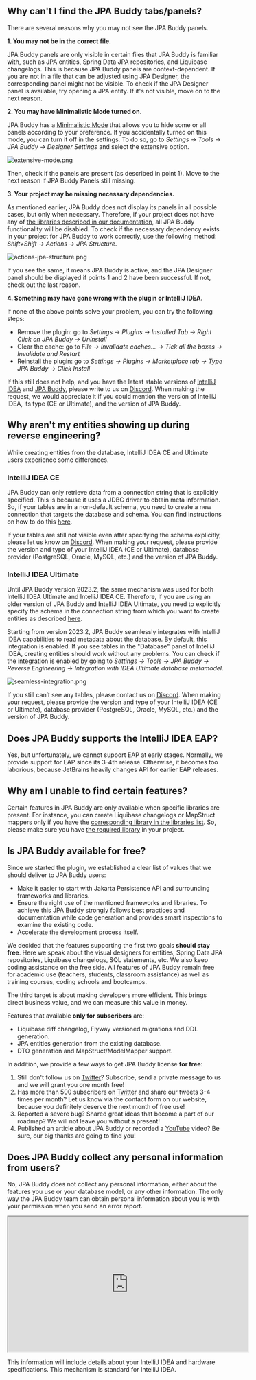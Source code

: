 ## Why can't I find the JPA Buddy tabs/panels?

There are several reasons why you may not see the JPA Buddy panels.

**1. You may not be in the correct file.** 
   
JPA Buddy panels are only visible in certain files that JPA Buddy is familiar with, such as JPA entities, Spring Data JPA repositories, and Liquibase changelogs. 
This is because JPA Buddy panels are context-dependent. If you are not in a file that can be adjusted using JPA Designer, the corresponding panel might not be visible. 
To check if the JPA Designer panel is available, try opening a JPA entity. If it's not visible, move on to the next reason.

**2. You may have Minimalistic Mode turned on.** 
   
JPA Buddy has a [Minimalistic Mode](/minimalistic-mode/minimalistic-mode.md) that allows you to hide some or all panels according to your preference. If you accidentally turned on this mode, you can turn it off in the settings. 
To do so, go to _Settings -> Tools -> JPA Buddy -> Designer Settings_ and select the extensive option.

![extensive-mode.png](img/extensive-mode.png)

Then, check if the panels are present (as described in point 1). Move to the next reason if JPA Buddy Panels still missing.

**3. Your project may be missing necessary dependencies.**

As mentioned earlier, JPA Buddy does not display its panels in all possible cases, but only when necessary. Therefore, if your project does not have any of [the libraries described in our documentation](/installation-guide/installation-guide.md#dependencies), all JPA Buddy functionality will be disabled. To check if the necessary dependency exists in your project for JPA Buddy to work correctly, use the following method: _Shift+Shift -> Actions -> JPA Structure_.

![actions-jpa-structure.png](img/actions-jpa-structure.png)

If you see the same, it means JPA Buddy is active, and the JPA Designer panel should be displayed if points 1 and 2 have been successful. If not, check out the last reason.

**4. Something may have gone wrong with the plugin or IntelliJ IDEA.**

If none of the above points solve your problem, you can try the following steps:
* Remove the plugin: go to _Settings -> Plugins -> Installed Tab -> Right Click on JPA Buddy -> Uninstall_ 
* Clear the cache: go to _File -> Invalidate caches... -> Tick all the boxes -> Invalidate and Restart_ 
* Reinstall the plugin: go to _Settings -> Plugins -> Marketplace tab -> Type JPA Buddy -> Click Install_

If this still does not help, and you have the latest stable versions of <a href="https://www.jetbrains.com/idea/download/other.html" target="blank">IntelliJ IDEA</a>  and <a href="https://plugins.jetbrains.com/plugin/15075-jpa-buddy/versions" target="blank">JPA Buddy</a>, please write to us on <a href="https://discord.com/invite/zUsVXYGsQr" target="blank">Discord</a>. When making the request, we would appreciate it if you could mention the version of IntelliJ IDEA, its type (CE or Ultimate), and the version of JPA Buddy.

## Why aren't my entities showing up during reverse engineering?

While creating entities from the database, IntelliJ IDEA CE and Ultimate users experience some differences.

### IntelliJ IDEA CE

JPA Buddy can only retrieve data from a connection string that is explicitly specified. This is because it uses a JDBC driver to obtain meta information. So, if your tables are in a non-default schema, you need to create a new connection that targets the database and schema. You can find instructions on how to do this [here](/database-connections/database-connections.md#non-default-schema-connection).

If your tables are still not visible even after specifying the schema explicitly, please let us know on <a href="https://discord.com/invite/zUsVXYGsQr" target="blank">Discord</a>. When making your request, please provide the version and type of your IntelliJ IDEA (CE or Ultimate), database provider (PostgreSQL, Oracle, MySQL, etc.) and the version of JPA Buddy.

### IntelliJ IDEA Ultimate

Until JPA Buddy version 2023.2, the same mechanism was used for both IntelliJ IDEA Ultimate and IntelliJ IDEA CE. Therefore, if you are using an older version of JPA Buddy and IntelliJ IDEA Ultimate, you need to explicitly specify the schema in the connection string from which you want to create entities as described [here](/database-connections/database-connections.md#non-default-schema-connection).

Starting from version 2023.2, JPA Buddy seamlessly integrates with IntelliJ IDEA capabilities to read metadata about the database. By default, this integration is enabled. If you see tables in the "Database" panel of IntelliJ IDEA, creating entities should work without any problems. You can check if the integration is enabled by going to _Settings -> Tools -> JPA Buddy -> Reverse Engineering -> Integration with IDEA Ultimate database metamodel_.

![seamless-integration.png](img/seamless-integration.png)

If you still can’t see any tables, please contact us on <a href="https://discord.com/invite/zUsVXYGsQr" target="blank">Discord</a>. When making your request, please provide the version and type of your IntelliJ IDEA (CE or Ultimate), database provider (PostgreSQL, Oracle, MySQL, etc.) and the version of JPA Buddy.

## Does JPA Buddy supports the IntelliJ IDEA EAP?

Yes, but unfortunately, we cannot support EAP at early stages. Normally, we provide support for EAP since its 3-4th release. Otherwise, it becomes too laborious, because JetBrains heavily changes API for earlier EAP releases.

## Why am I unable to find certain features?

Certain features in JPA Buddy are only available when specific libraries are present. For instance, you can create Liquibase changelogs or MapStruct mappers only if you have the [corresponding library in the libraries list](/installation-guide/installation-guide.md#dependencies). So, please make sure you have [the required library](/installation-guide/installation-guide.md#dependencies) in your project.

## Is JPA Buddy available for free?

Since we started the plugin, we established a clear list of values that we should deliver to JPA Buddy users:
* Make it easier to start with Jakarta Persistence API and surrounding frameworks and libraries. 
* Ensure the right use of the mentioned frameworks and libraries. To achieve this JPA Buddy strongly follows best practices and documentation while code generation and provides smart inspections to examine the existing code. 
* Accelerate the development process itself.

We decided that the features supporting the first two goals **should stay free**. Here we speak about the visual designers for entities, Spring Data JPA repositories, Liquibase changelogs, SQL statements, etc. We also keep coding assistance on the free side. All features of JPA Buddy remain free for academic use (teachers, students, classroom assistance) as well as training courses, coding schools and bootcamps.

The third target is about making developers more efficient. This brings direct business value, and we can measure this value in money.

Features that available **only for subscribers** are:
* Liquibase diff changelog, Flyway versioned migrations and DDL generation. 
* JPA entities generation from the existing database. 
* DTO generation and MapStruct/ModelMapper support.

In addition, we provide a few ways to get JPA Buddy license **for free**:
1. Still don't follow us on <a href="https://twitter.com/JPABuddy" target="blank">Twitter</a>? Subscribe, send a private message to us and we will grant you one month free!
2. Has more than 500 subscribers on <a href="https://twitter.com/JPABuddy" target="blank">Twitter</a> and share our tweets 3-4 times per month? Let us know via the contact form on our website, because you definitely deserve the next month of free use!
3. Reported a severe bug? Shared great ideas that become a part of our roadmap? We will not leave you without a present!
4. Published an article about JPA Buddy or recorded a <a href="https://www.youtube.com/c/JPABuddy" target="blank">YouTube</a> video? Be sure, our big thanks are going to find you!

## Does JPA Buddy collect any personal information from users?

No, JPA Buddy does not collect any personal information, either about the features you use or your database model, or any other information. The only way the JPA Buddy team can obtain personal information about you is with your permission when you send an error report.

<div class="youtube">
<iframe width="560" height="315" src="https://www.youtube.com/embed/OkFBn4s-218" title="YouTube video player" allow="accelerometer; autoplay; clipboard-write; encrypted-media; gyroscope; picture-in-picture" allowfullscreen></iframe>
</div>

This information will include details about your IntelliJ IDEA and hardware specifications. This mechanism is standard for IntelliJ IDEA. 
